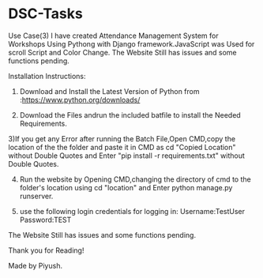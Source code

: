 # DSC-Tasks


Use Case(3) I have created Attendance Management System for Workshops Using Pythong with Django framework.JavaScript was Used for scroll Script and Color Change.
The Website Still has issues and some functions pending.

Installation Instructions:

1) Download and Install the Latest Version of Python from :https://www.python.org/downloads/

2) Download the Files andrun the included batfile to install the Needed Requirements.

3)If you get any Error after running the Batch File,Open CMD,copy the location of the the folder and paste it in CMD as cd "Copied Location" without Double Quotes and Enter "pip install -r requirements.txt" without Double Quotes.

4) Run the website by Opening CMD,changing the directory of cmd to the folder's location  using cd "location" and Enter python manage.py runserver.

5) use the following login credentials for logging in:
   Username:TestUser
   Password:TEST



The Website Still has issues and some functions pending.

Thank you for Reading!

Made by Piyush.
